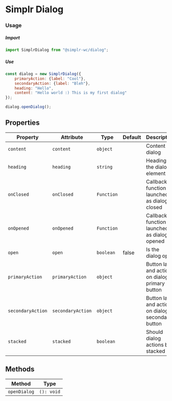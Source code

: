 # Simplr Dialog

### Usage

##### Import
```js
import SimplrDialog from "@simplr-wc/dialog";
```

##### Use
```js
const dialog = new SimplrDialog({
    primaryAction: {label: "Cool"},
    secondaryAction: {label: "Bleh"},
    heading: "Hello",
    content: "Hello world :) This is my first dialog"
});

dialog.openDialog();
```

## Properties

| Property          | Attribute         | Type       | Default | Description                                      |
|-------------------|-------------------|------------|---------|--------------------------------------------------|
| `content`         | `content`         | `object`   |         | Content of dialog                                |
| `heading`         | `heading`         | `string`   |         | Heading of the dialog element                    |
| `onClosed`        | `onClosed`        | `Function` |         | Callback function launched as dialog is closed   |
| `onOpened`        | `onOpened`        | `Function` |         | Callback function launched as dialog is opened   |
| `open`            | `open`            | `boolean`  | false   | Is the dialog open                               |
| `primaryAction`   | `primaryAction`   | `object`   |         | Button label and action on dialog's primary button |
| `secondaryAction` | `secondaryAction` | `object`   |         | Button label and action on dialog's secondary button |
| `stacked`         | `stacked`         | `boolean`  |         | Should dialog actions be stacked                 |

## Methods

| Method          | Type             |
|-----------------|------------------|
| `openDialog`    | `(): void`       |
